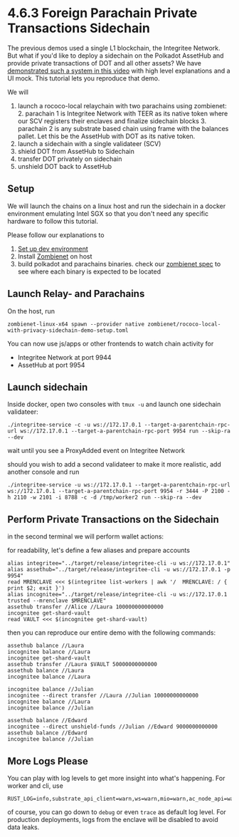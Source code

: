 # 4.6.3 Foreign Parachain Private Transactions Sidechain

The previous demos used a single L1 blockchain, the Integritee Network. But what if you'd like to deploy a sidechain on the Polkadot AssetHub and provide private transactions of DOT and all other assets? We have [demonstrated such a system in this video](https://youtu.be/BNYEfQ8kF2o?si=lHfDn4oEk9Lj7TwF) with high level explanations and a UI mock.  This tutorial lets you reproduce that demo.

We will
1. launch a rococo-local relaychain with two parachains using zombienet:
   2. parachain 1 is Integritee Network with TEER as its native token where our SCV registers their enclaves and finalize sidechain blocks
   3. parachain 2 is any substrate based chain using frame with the balances pallet. Let this be the AssetHub with DOT as its native token. 
4. launch a sidechain with a single validateer (SCV)
5. shield DOT from AssetHub to Sidechain
6. transfer DOT privately on sidechain
7. unshield DOT back to AssetHub

## Setup

We will launch the chains on a linux host and run the sidechain in a docker environment emulating Intel SGX so that you don't need any specific hardware to follow this tutorial.

Please follow our explanations to
1. [Set up dev environment](../4.9-dev-environment.md#run-worker-and-clients-in-docker-but-chains-and-on-host)
2. Install [Zombienet](https://github.com/paritytech/zombienet/releases/latest) on host 
3. build polkadot and parachains binaries. check our [zombienet spec](https://github.com/integritee-network/parachain/blob/master/zombienet/rococo-local-with-privacy-sidechain-demo-setup.toml) to see where each binary is expected to be located

## Launch Relay- and Parachains

On the host, run 
```
zombienet-linux-x64 spawn --provider native zombienet/rococo-local-with-privacy-sidechain-demo-setup.toml
```

You can now use js/apps or other frontends to watch chain activity for 
* Integritee Network at port 9944
* AssetHub at port 9954

## Launch sidechain

Inside docker, open two consoles with `tmux -u` and launch one sidechain validateer:
```
./integritee-service -c -u ws://172.17.0.1 --target-a-parentchain-rpc-url ws://172.17.0.1 --target-a-parentchain-rpc-port 9954 run --skip-ra --dev
```
wait until you see a ProxyAdded event on Integritee Network

should you wish to add a second validateer to make it more realistic, add another console and run

```
./integritee-service -u ws://172.17.0.1 --target-a-parentchain-rpc-url ws://172.17.0.1 --target-a-parentchain-rpc-port 9954 -r 3444 -P 2100 -h 2110 -w 2101 -i 8788 -c -d /tmp/worker2 run --skip-ra --dev
```

## Perform Private Transactions on the Sidechain
in the second terminal we will perform wallet actions:

for readability, let's define a few aliases and prepare accounts

```
alias integritee="../target/release/integritee-cli -u ws://172.17.0.1"
alias assethub="../target/release/integritee-cli -u ws://172.17.0.1 -p 9954"
read MRENCLAVE <<< $(integritee list-workers | awk '/  MRENCLAVE: / { print $2; exit }')
alias incognitee="../target/release/integritee-cli -u ws://172.17.0.1 trusted --mrenclave $MRENCLAVE"
assethub transfer //Alice //Laura 100000000000000
incognitee get-shard-vault
read VAULT <<< $(incognitee get-shard-vault)
```

then you can reproduce our entire demo with the following commands:

```
assethub balance //Laura
incognitee balance //Laura
incognitee get-shard-vault
assethub transfer //Laura $VAULT 50000000000000
assethub balance //Laura
incognitee balance //Laura 

incognitee balance //Julian
incognitee --direct transfer //Laura //Julian 10000000000000
incognitee balance //Laura
incognitee balance //Julian

assethub balance //Edward
incognitee --direct unshield-funds //Julian //Edward 9000000000000
assethub balance //Edward
incognitee balance //Julian
```

## More Logs Please

You can play with log levels to get more insight into what's happening. For worker and cli, use 

```
RUST_LOG=info,substrate_api_client=warn,ws=warn,mio=warn,ac_node_api=warn,sp_io=warn,tungstenite=warn
```

of course, you can go down to `debug` or even `trace` as default log level. For production deployments, logs from the enclave will be disabled to avoid data leaks. 

